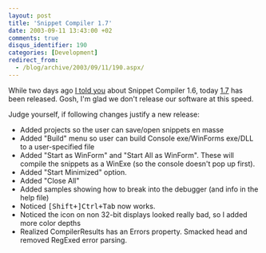 ```yaml
---
layout: post
title: 'Snippet Compiler 1.7'
date: 2003-09-11 13:43:00 +02
comments: true
disqus_identifier: 190
categories: [Development]
redirect_from:
  - /blog/archive/2003/09/11/190.aspx/
---
```


While two days ago [I told you](http://thoemmi.dyndns.org/tfr/posts/186.aspx) about Snippet Compiler 1.6, today [1.7](http://www.sliver.com/dotnet/snippetcompiler/) has been released. Gosh, I'm glad we don't release our software at this speed.

Judge yourself, if following changes justify a new release:

-   Added projects so the user can save/open snippets en masse
-   Added "Build" menu so user can build Console exe/WinForms exe/DLL to a user-specified file
-   Added "Start as WinForm" and "Start All as WinForm". These will compile the snippets as a WinExe (so the console doesn't pop up first). 
-   Added "Start Minimized" option.
-   Added "Close All"
-   Added samples showing how to break into the debugger (and info in the help file) 
-   Noticed <kbd>[Shift+]Ctrl+Tab</kbd> now works.
-   Noticed the icon on non 32-bit displays looked really bad, so I added more color depths
-   Realized CompilerResults has an Errors property. Smacked head and removed RegExed error parsing.


